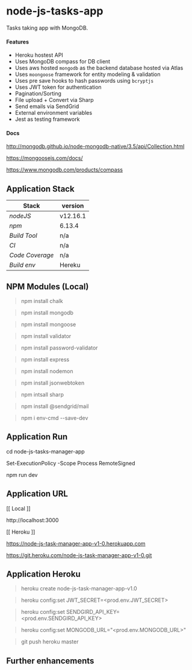 # node-js-tasks-app
Tasks taking app with MongoDB.

#### Features 
- Heroku hostest API 
- Uses MongoDB compass for DB client
- Uses aws hosted `mongodb` as the backend database hosted via Atlas
- Uses `moongoose` framework for entity modeling & validation
- Uses pre save hooks to hash passwords using `bcryptjs`
- Uses JWT token for authentication 
- Pagination/Sorting  
- File upload + Convert via Sharp
- Send emails via SendGrid
- External environment variables 
- Jest as testing framework  

#### Docs
http://mongodb.github.io/node-mongodb-native/3.5/api/Collection.html

https://mongoosejs.com/docs/

https://www.mongodb.com/products/compass 

## Application Stack

Stack  | version |
--- | --- |  
*nodeJS* | v12.16.1
*npm* | 6.13.4
*Build Tool* | n/a
*CI* | n/a
*Code Coverage* | n/a
*Build env* | Hereku

## NPM Modules (Local)
> npm install chalk

> npm install mongodb

> npm install mongoose

> npm install validator

> npm install password-validator

> npm install express

> npm install nodemon

> npm install jsonwebtoken

> npm intsall sharp

> npm install @sendgrid/mail

> npm i env-cmd --save-dev

## Application Run

cd node-js-tasks-manager-app

Set-ExecutionPolicy -Scope Process RemoteSigned

npm run dev

## Application URL

[[ Local ]]

http://localhost:3000 


[[ Heroku ]]

https://node-js-task-manager-app-v1-0.herokuapp.com

https://git.heroku.com/node-js-task-manager-app-v1-0.git

## Application Heroku

> heroku create node-js-task-manager-app-v1.0

> heroku config:set JWT_SECRET=<prod.env.JWT_SECRET>

> heroku config:set SENDGIRD_API_KEY=<prod.env.SENDGIRD_API_KEY>

> heroku config:set MONGODB_URL="<prod.env.MONGODB_URL>"

> git push heroku master

## Further enhancements 